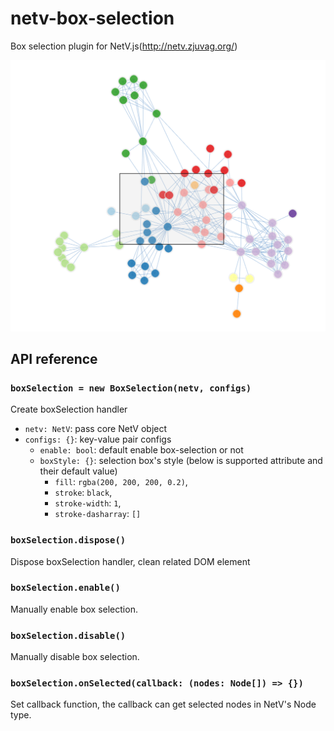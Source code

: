 # netv-box-selection

Box selection plugin for NetV.js(http://netv.zjuvag.org/)

![box-selection-demo](./images/box-selection.png)

## API reference

### `boxSelection = new BoxSelection(netv, configs)`

Create boxSelection handler

* `netv: NetV`: pass core NetV object
* `configs: {}`: key-value pair configs
    * `enable: bool`: default enable box-selection or not
    * `boxStyle: {}`: selection box's style (below is supported attribute and their default value)
        * `fill`: `rgba(200, 200, 200, 0.2)`,
        * `stroke`: `black`,
        * `stroke-width`: `1`,
        * `stroke-dasharray`: `[]`

### `boxSelection.dispose()`

Dispose boxSelection handler, clean related DOM element

### `boxSelection.enable()`

Manually enable box selection.

### `boxSelection.disable()`

Manually disable box selection.

### `boxSelection.onSelected(callback: (nodes: Node[]) => {})`

Set callback function, the callback can get selected nodes in NetV's Node type.